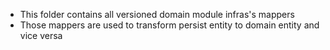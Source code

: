 -   This folder contains all versioned domain module infras's mappers
-   Those mappers are used to transform persist entity to domain entity and vice versa
